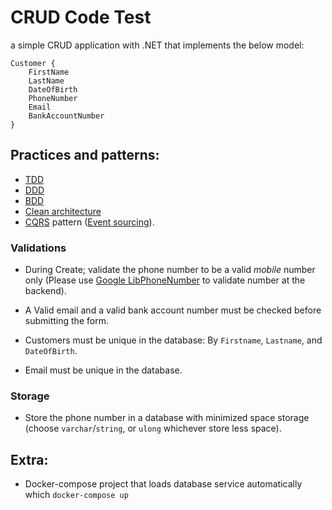 # CRUD Code Test 

a simple CRUD application with .NET that implements the below model:
```
Customer {
	FirstName
	LastName
	DateOfBirth
	PhoneNumber
	Email
	BankAccountNumber
}
```
## Practices and patterns:

- [TDD](https://docs.microsoft.com/en-us/visualstudio/test/quick-start-test-driven-development-with-test-explorer?view=vs-2022)
- [DDD](https://en.wikipedia.org/wiki/Domain-driven_design)
- [BDD](https://en.wikipedia.org/wiki/Behavior-driven_development)
- [Clean architecture](https://github.com/jasontaylordev/CleanArchitecture)
- [CQRS](https://en.wikipedia.org/wiki/Command%E2%80%93query_separation#Command_query_responsibility_separation) pattern ([Event sourcing](https://en.wikipedia.org/wiki/Domain-driven_design#Event_sourcing)).

### Validations

- During Create; validate the phone number to be a valid *mobile* number only (Please use [Google LibPhoneNumber](https://github.com/google/libphonenumber) to validate number at the backend).

- A Valid email and a valid bank account number must be checked before submitting the form.

- Customers must be unique in the database: By `Firstname`, `Lastname`, and `DateOfBirth`.

- Email must be unique in the database.

### Storage

- Store the phone number in a database with minimized space storage (choose `varchar`/`string`, or `ulong` whichever store less space).

## Extra:
- Docker-compose project that loads database service automatically which `docker-compose up`
